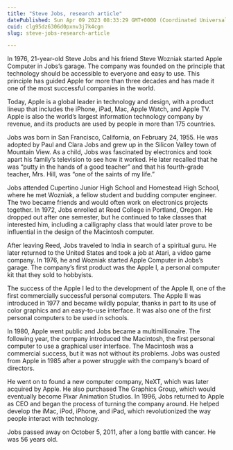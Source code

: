 ```yaml
---
title: "Steve Jobs, research article"
datePublished: Sun Apr 09 2023 08:33:29 GMT+0000 (Coordinated Universal Time)
cuid: clg95dz6306d0pxnv3j7k4cgn
slug: steve-jobs-research-article

---
```


In 1976, 21-year-old Steve Jobs and his friend Steve Wozniak started Apple Computer in Jobs’s garage. The company was founded on the principle that technology should be accessible to everyone and easy to use. This principle has guided Apple for more than three decades and has made it one of the most successful companies in the world.

Today, Apple is a global leader in technology and design, with a product lineup that includes the iPhone, iPad, Mac, Apple Watch, and Apple TV. Apple is also the world’s largest information technology company by revenue, and its products are used by people in more than 175 countries.

Jobs was born in San Francisco, California, on February 24, 1955. He was adopted by Paul and Clara Jobs and grew up in the Silicon Valley town of Mountain View. As a child, Jobs was fascinated by electronics and took apart his family’s television to see how it worked. He later recalled that he was “putty in the hands of a good teacher” and that his fourth-grade teacher, Mrs. Hill, was “one of the saints of my life.”

Jobs attended Cupertino Junior High School and Homestead High School, where he met Wozniak, a fellow student and budding computer engineer. The two became friends and would often work on electronics projects together. In 1972, Jobs enrolled at Reed College in Portland, Oregon. He dropped out after one semester, but he continued to take classes that interested him, including a calligraphy class that would later prove to be influential in the design of the Macintosh computer.

After leaving Reed, Jobs traveled to India in search of a spiritual guru. He later returned to the United States and took a job at Atari, a video game company. In 1976, he and Wozniak started Apple Computer in Jobs’s garage. The company’s first product was the Apple I, a personal computer kit that they sold to hobbyists.

The success of the Apple I led to the development of the Apple II, one of the first commercially successful personal computers. The Apple II was introduced in 1977 and became wildly popular, thanks in part to its use of color graphics and an easy-to-use interface. It was also one of the first personal computers to be used in schools.

In 1980, Apple went public and Jobs became a multimillionaire. The following year, the company introduced the Macintosh, the first personal computer to use a graphical user interface. The Macintosh was a commercial success, but it was not without its problems. Jobs was ousted from Apple in 1985 after a power struggle with the company’s board of directors.

He went on to found a new computer company, NeXT, which was later acquired by Apple. He also purchased The Graphics Group, which would eventually become Pixar Animation Studios. In 1996, Jobs returned to Apple as CEO and began the process of turning the company around. He helped develop the iMac, iPod, iPhone, and iPad, which revolutionized the way people interact with technology.

Jobs passed away on October 5, 2011, after a long battle with cancer. He was 56 years old.